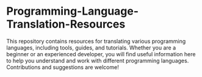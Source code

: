 # Programming-Language-Translation-Resources
This repository contains resources for translating various programming languages, including tools, guides, and tutorials. Whether you are a beginner or an experienced developer, you will find useful information here to help you understand and work with different programming languages. Contributions and suggestions are welcome!
